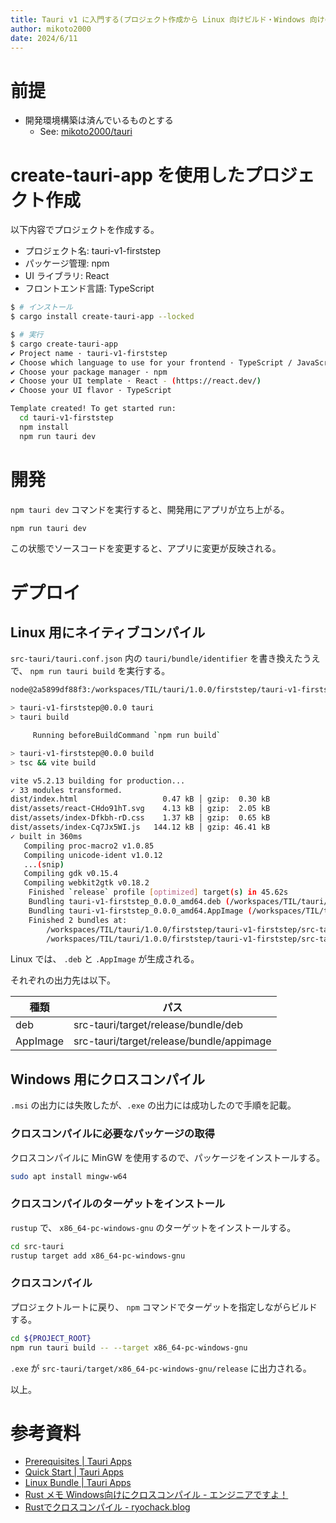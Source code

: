 ```yaml
---
title: Tauri v1 に入門する(プロジェクト作成から Linux 向けビルド・Windows 向けのクロスビルドまで)
author: mikoto2000
date: 2024/6/11
---
```


# 前提

- 開発環境構築は済んでいるものとする
    - See: [mikoto2000/tauri](https://github.com/mikoto2000/docker-images/blob/master/tauri/Dockerfile)


# create-tauri-app を使用したプロジェクト作成

以下内容でプロジェクトを作成する。

- プロジェクト名: tauri-v1-firststep
- パッケージ管理: npm
- UI ライブラリ: React
- フロントエンド言語: TypeScript

```sh
$ # インストール
$ cargo install create-tauri-app --locked

$ # 実行
$ cargo create-tauri-app
✔ Project name · tauri-v1-firststep
✔ Choose which language to use for your frontend · TypeScript / JavaScript - (pnpm, yarn, npm, bun)
✔ Choose your package manager · npm
✔ Choose your UI template · React - (https://react.dev/)
✔ Choose your UI flavor · TypeScript

Template created! To get started run:
  cd tauri-v1-firststep
  npm install
  npm run tauri dev
```


# 開発

`npm tauri dev` コマンドを実行すると、開発用にアプリが立ち上がる。

```sh
npm run tauri dev
```

この状態でソースコードを変更すると、アプリに変更が反映される。


# デプロイ

## Linux 用にネイティブコンパイル

`src-tauri/tauri.conf.json` 内の `tauri/bundle/identifier` を書き換えたうえで、 `npm run tauri build` を実行する。

```sh
node@2a5899df88f3:/workspaces/TIL/tauri/1.0.0/firststep/tauri-v1-firststep$ npm run tauri build

> tauri-v1-firststep@0.0.0 tauri
> tauri build

     Running beforeBuildCommand `npm run build`

> tauri-v1-firststep@0.0.0 build
> tsc && vite build

vite v5.2.13 building for production...
✓ 33 modules transformed.
dist/index.html                   0.47 kB │ gzip:  0.30 kB
dist/assets/react-CHdo91hT.svg    4.13 kB │ gzip:  2.05 kB
dist/assets/index-Dfkbh-rD.css    1.37 kB │ gzip:  0.65 kB
dist/assets/index-Cq7Jx5WI.js   144.12 kB │ gzip: 46.41 kB
✓ built in 360ms
   Compiling proc-macro2 v1.0.85
   Compiling unicode-ident v1.0.12
   ...(snip)
   Compiling gdk v0.15.4
   Compiling webkit2gtk v0.18.2
    Finished `release` profile [optimized] target(s) in 45.62s
    Bundling tauri-v1-firststep_0.0.0_amd64.deb (/workspaces/TIL/tauri/1.0.0/firststep/tauri-v1-firststep/src-tauri/target/release/bundle/deb/tauri-v1-firststep_0.0.0_amd64.deb)
    Bundling tauri-v1-firststep_0.0.0_amd64.AppImage (/workspaces/TIL/tauri/1.0.0/firststep/tauri-v1-firststep/src-tauri/target/release/bundle/appimage/tauri-v1-firststep_0.0.0_amd64.AppImage)
    Finished 2 bundles at:
        /workspaces/TIL/tauri/1.0.0/firststep/tauri-v1-firststep/src-tauri/target/release/bundle/deb/tauri-v1-firststep_0.0.0_amd64.deb
        /workspaces/TIL/tauri/1.0.0/firststep/tauri-v1-firststep/src-tauri/target/release/bundle/appimage/tauri-v1-firststep_0.0.0_amd64.AppImage
```

Linux では、 `.deb` と `.AppImage` が生成される。

それぞれの出力先は以下。

| 種類      | パス                                      |
|-----------|-------------------------------------------|
| deb       | src-tauri/target/release/bundle/deb       |
| AppImage  | src-tauri/target/release/bundle/appimage  |


## Windows 用にクロスコンパイル

`.msi` の出力には失敗したが、`.exe` の出力には成功したので手順を記載。


### クロスコンパイルに必要なパッケージの取得

クロスコンパイルに MinGW を使用するので、パッケージをインストールする。

```sh
sudo apt install mingw-w64
```

### クロスコンパイルのターゲットをインストール

`rustup` で、 `x86_64-pc-windows-gnu` のターゲットをインストールする。

```sh
cd src-tauri
rustup target add x86_64-pc-windows-gnu
```

### クロスコンパイル

プロジェクトルートに戻り、 `npm` コマンドでターゲットを指定しながらビルドする。

```sh
cd ${PROJECT_ROOT}
npm run tauri build -- --target x86_64-pc-windows-gnu
```

`.exe` が `src-tauri/target/x86_64-pc-windows-gnu/release` に出力される。

以上。


# 参考資料

- [Prerequisites | Tauri Apps](https://tauri.app/v1/guides/getting-started/prerequisites)
- [Quick Start | Tauri Apps](https://tauri.app/v1/guides/getting-started/setup/)
- [Linux Bundle | Tauri Apps](https://tauri.app/v1/guides/building/linux)
- [Rust メモ Windows向けにクロスコンパイル - エンジニアですよ！](https://totem3.hatenablog.jp/entry/2016/11/21/080949)
- [Rustでクロスコンパイル - ryochack.blog](https://ryochack.hatenablog.com/entry/2017/10/22/014735)

